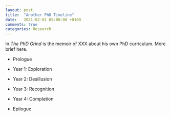 ```yaml
---
layout: post
title:  "Another PhD Timeline"
date:   2021-02-01 08:00:00 +0100
comments: true
categories: Research
---
```



In *The PhD Grind* is the memoir of XXX about his own PhD curriculum. More brief here. 


- Prologue 

- Year 1: Exploration

- Year 2: Desillusion

- Year 3: Recognition

- Year 4: Completion

- Epilogue